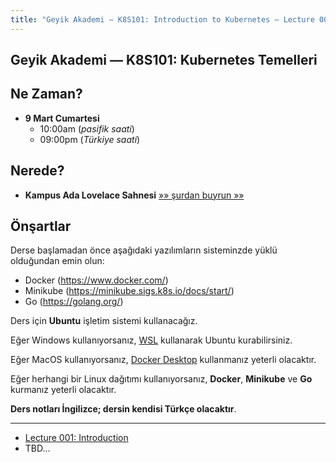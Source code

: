 ```yaml
---
title: "Geyik Akademi — K8S101: Introduction to Kubernetes — Lecture 001"
---
```


##  Geyik Akademi — K8S101: Kubernetes Temelleri

## Ne Zaman?

*  **9 Mart Cumartesi**
    * 10:00am (*pasifik saati*)
    * 09:00pm (*Türkiye saati*)

## Nerede?

* **Kampus Ada Lovelace Sahnesi**  [»» şurdan buyrun »»](https://discord.gg/kampus)

## Önşartlar

Derse başlamadan önce aşağıdaki yazılımların sisteminzde yüklü olduğundan emin 
olun:

* Docker (<https://www.docker.com/>)
* Minikube (<https://minikube.sigs.k8s.io/docs/start/>)
* Go (<https://golang.org/>)

Ders için **Ubuntu** işletim sistemi kullanacağız. 

Eğer Windows kullanıyorsanız, [WSL](https://docs.microsoft.com/en-us/windows/wsl/install)
kullanarak Ubuntu kurabilirsiniz.

Eğer MacOS kullanıyorsanız, [Docker Desktop](https://www.docker.com/products/docker-desktop)
kullanmanız yeterli olacaktır.

Eğer herhangi bir Linux dağıtımı kullanıyorsanız, **Docker**, **Minikube** ve **Go**
kurmanız yeterli olacaktır.

**Ders notları İngilizce; dersin kendisi Türkçe olacaktır**.

----

* [Lecture 001: Introduction](001-agenda.md)
* TBD…
